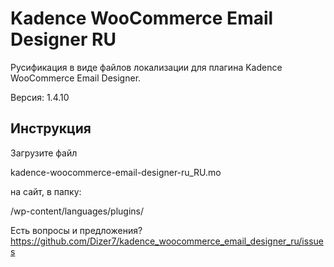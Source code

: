 # Kadence WooCommerce Email Designer RU

Русификация в виде файлов локализации для плагина Kadence WooCommerce Email Designer.

Версия: 1.4.10

## Инструкция

Загрузите файл

kadence-woocommerce-email-designer-ru_RU.mo 

на сайт, в папку:

/wp-content/languages/plugins/

Есть вопросы и предложения? https://github.com/Dizer7/kadence_woocommerce_email_designer_ru/issues